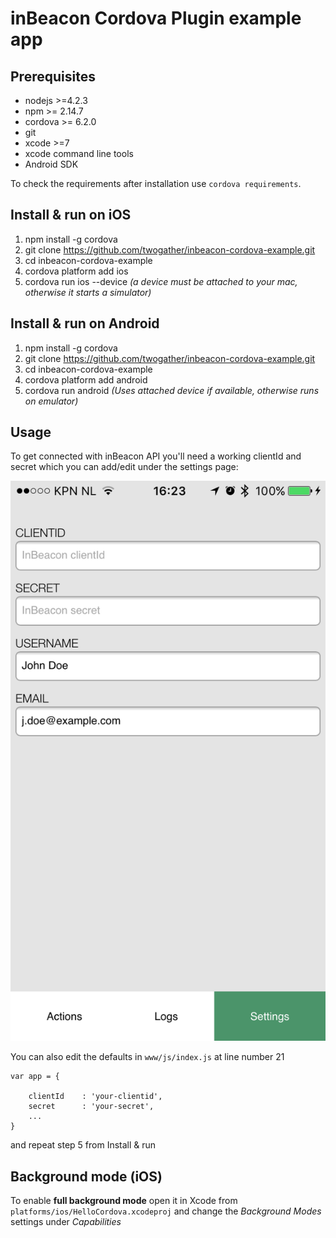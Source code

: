 # inBeacon Cordova Plugin example app

## Prerequisites

 * nodejs >=4.2.3
 * npm >= 2.14.7
 * cordova >= 6.2.0 
 * git
 * xcode >=7
 * xcode command line tools
 * Android SDK

To check the requirements after installation use `cordova requirements`.


## Install & run on iOS

1. npm install -g cordova
2. git clone https://github.com/twogather/inbeacon-cordova-example.git
3. cd inbeacon-cordova-example
4. cordova platform add ios
5. cordova run ios --device *(a device must be attached to your mac, otherwise it starts a simulator)*

## Install & run on Android

1. npm install -g cordova
2. git clone https://github.com/twogather/inbeacon-cordova-example.git
3. cd inbeacon-cordova-example
4. cordova platform add android
5. cordova run android *(Uses attached device if available, otherwise runs on emulator)*

## Usage

To get connected with inBeacon API you'll need a working clientId and secret which you can add/edit under the settings page:

<img src="settings.png" alt="Settings" />

You can also edit the defaults in `www/js/index.js` at line number 21

```
var app = {

    clientId    : 'your-clientid',
    secret      : 'your-secret',
    ...
}
```

and repeat step 5 from Install & run

## Background mode (iOS)

To enable **full background mode** open it in Xcode from `platforms/ios/HelloCordova.xcodeproj` and change the *Background Modes* settings under *Capabilities*

